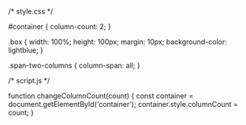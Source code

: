 <!-- index.html -->

<!DOCTYPE html>
<html lang="en">
<head>
    <meta charset="UTF-8">
    <meta name="viewport" content="width=device-width, initial-scale=1.0">
    <title>Codedamn Lab</title>
    <link rel="stylesheet" href="style.css">
</head>
<body>
    <div id="container">
        <div class="box"></div>
        <div class="box"></div>
        <div class="box span-two-columns"></div>
        <div class="box"></div>
        <div class="box"></div>
        <div class="box"></div>
    </div>
    <script src="script.js"></script>
</body>
</html>

/* style.css */


#container {
    column-count: 2;
}

.box {
    width: 100%;
    height: 100px;
    margin: 10px;
    background-color: lightblue;
}

.span-two-columns {
    column-span: all;
}

/* script.js */

function changeColumnCount(count) {
    const container = document.getElementById('container');
    container.style.columnCount = count;
}
